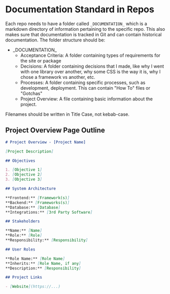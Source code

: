 # Documentation Standard in Repos

Each repo needs to have a folder called `_DOCUMENTATION_` which is a markdown directory of information pertaining to the specific repo. This also makes sure that documentation is tracked in Git and can contain historical documentation. The folder structure should be:

- \_DOCUMENTATION_
  - Acceptance Criteria: A folder containing types of requirements for the site or package
  - Decisions: A folder containing decisions that I made, like why I went with one library over another, why some CSS is the way it is, why I chose a framework vs another, etc.
  - Processes: A folder containing specific processes, such as development, deployment. This can contain "How To" files or "Gotchas"
  - Project Overview: A file containing basic information about the project.

Filenames should be written in Title Case, not kebab-case.

## Project Overview Page Outline

```md
# Project Overview - [Project Name]

[Project Description]

## Objectives

1. [Objective 1]
2. [Objective 2]
3. [Objective 3]

## System Architecture

**Frontend:** [Framework(s)]
**Backend:** [Frameworks(s)]
**Database:** [Database]
**Integrations:** [3rd Party Software]

## Stakeholders

**Name:** [Name]
**Role:** [Role]
**Responsibility:** [Responsibility]

## User Roles

**Role Name:** [Role Name]
**Inherits:** [Role Name, if any]
**Description:** [Responsibility]

## Project Links

- [Website](https://...)
```

